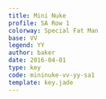 ```yaml
---
title: Mini Nuke
profile: SA Row 1
colorway: Special Fat Man
base: VV
legend: YY
author: baker
date: 2016-04-01
type: key
code: mininuke-vv-yy-sa1
template: key.jade
---
```


<span class="more"> 

